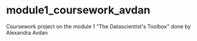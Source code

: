 # module1_coursework_avdan
Coursework project on the module 1 "The Datascientist's Toolbox" done by Alexandra Avdan

